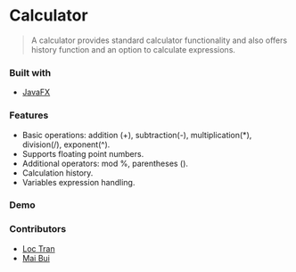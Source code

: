 # Calculator
> A calculator provides standard calculator functionality and also offers history function and an option to calculate expressions.
### Built with
* [JavaFX](https://openjfx.io/)
### Features
- Basic operations: addition (+), subtraction(-), multiplication(*), division(/), exponent(^).
- Supports floating point numbers.
- Additional operators: mod %, parentheses ().
- Calculation history.
- Variables expression handling.
### Demo
### Contributors
- [Loc Tran](https://github.com/locptran)
- [Mai Bui](https://github.com/maipbui)
